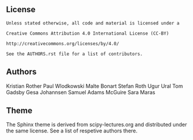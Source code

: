 
License
-------

    Unless stated otherwise, all code and material is licensed under a

    Creative Commons Attribution 4.0 International License (CC-BY)

    http://creativecommons.org/licenses/by/4.0/

    See the AUTHORS.rst file for a list of contributors.


Authors
-------

Kristian Rother
Paul Wlodkowski
Malte Bonart
Stefan Roth
Ugur Ural
Tom Gadsby
Gesa Johannsen
Samuel Adams McGuire
Sara Maras


Theme
-----

The Sphinx theme is derived from scipy-lectures.org and distributed under the same license.
See a list of respetive authors there.